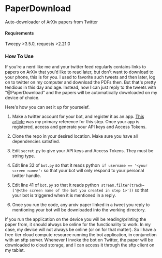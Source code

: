 # PaperDownload
Auto-downloader of ArXiv papers from Twitter

#### Requirements
Tweepy >3.5.0, requests >2.21.0

### How To Use
If you're a nerd like me and your twitter feed regularly contains links to papers on ArXiv that you'd like to read later, but don't want to download to your phone, this is for you. I used to favorite such tweets and then later, log on to twitter on my computer and download the PDFs then. But that's pretty tendious in this day and age. Instead, now I can just reply to the tweets with "@PaperDownload" and the papers will be automatically downloaded on my device of choice.

Here's how you can set it up for yourselef.

1. Make a twitter account for your bot, and register it as an app. [This article](https://scotch.io/tutorials/build-a-tweet-bot-with-python) was my primary reference for this step. Once your app is registered, access and generate your API keys and Access Tokens.

2. Clone the repo in your desired location. Make sure you have all dependencies satisfied.

3. Edit `secret.py` to give your API keys and Access Tokens. They must be string type.

4. Edit line 32 of `bot.py` so that it reads 
python```
if username == '<your screen name>':``` 
so that your bot will only respond to your personal twitter handle.

5. Edit line 41 of `bot.py` so that it reads 
python```
stream.filter(track=['@<the screen name of the bot you created in step 1>'])```
so that your bot is triggered when it is mentioned in a reply.

6. Once you run the code, any arxiv paper linked in a tweet you reply to mentioning your bot will be downloaded into the working directory.

If you run the application on the device you will be reading/printing the paper from, it should always be online for the functionality to work. In my case, my device will not always be online (or on for that matter). So I have a free-tier cloud compute resource running the bot application, in conjunction with an sftp server. Whenever I invoke the bot on Twitter, the paper will be downloaded to cloud storage, and I can access it through the sftp client on my tablet.
